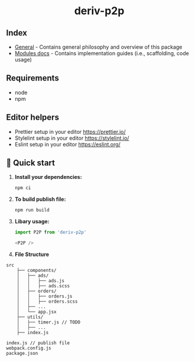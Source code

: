 <h1 align="center">
  deriv-p2p
</h1>

## Index

- [General](docs/README.md) - Contains general philosophy and overview of this package
- [Modules docs](docs/Modules/README.md) - Contains implementation guides (i.e., scaffolding, code usage)

## Requirements

-   node
-   npm

## Editor helpers

-   Prettier setup in your editor https://prettier.io/
-   Stylelint setup in your editor https://stylelint.io/
-   Eslint setup in your editor https://eslint.org/

## 🚀 Quick start

1.  **Install your dependencies:**

    ```sh
    npm ci
    ```

2.  **To build publish file:**

    ```sh
    npm run build
    ```

3.  **Libary usage:**

    ```js
    import P2P from 'deriv-p2p'

    <P2P />
    ```

4. **File Structure**

```
src
    ├── components/
    │   ├── ads/
    │   │   ├── ads.js
    │   │   ├── ads.scss
    │   ├── orders/
    │   │   ├── orders.js
    │   │   ├── orders.scss
    │   ├── ...
    │   └── app.jsx
    ├── utils/
    │   ├── timer.js // TODO
    │   ├── ...
    ├── index.js

index.js // publish file
webpack.config.js
package.json
```
